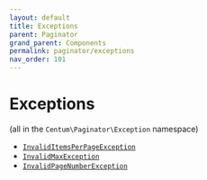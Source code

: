 ```yaml
---
layout: default
title: Exceptions
parent: Paginator
grand_parent: Components
permalink: paginator/exceptions
nav_order: 101
---
```




# Exceptions

(all in the `Centum\Paginator\Exception` namespace)

- [`InvalidItemsPerPageException`](https://github.com/SidRoberts/centum/blob/development/src/Paginator/Exception/InvalidItemsPerPageException.php)
- [`InvalidMaxException`](https://github.com/SidRoberts/centum/blob/development/src/Paginator/Exception/InvalidMaxException.php)
- [`InvalidPageNumberException`](https://github.com/SidRoberts/centum/blob/development/src/Paginator/Exception/InvalidPageNumberException.php)
